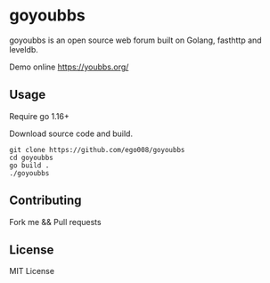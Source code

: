 # goyoubbs

goyoubbs is an open source web forum built on Golang, fasthttp and leveldb.

Demo online https://youbbs.org/

## Usage

Require go 1.16+

Download source code and build.

```
git clone https://github.com/ego008/goyoubbs
cd goyoubbs
go build .
./goyoubbs
```

## Contributing

Fork me && Pull requests

## License

MIT License